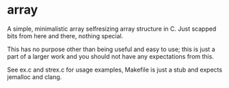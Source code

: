 array
=====

A simple, minimalistic array selfresizing array structure in C. Just scapped bits from here and there, nothing special.

This has no purpose other than being useful and easy to use; this is just a part of a larger work and you should not have any expectations from this. 

See ex.c and strex.c for usage examples, Makefile is just a stub and expects jemalloc and clang.
